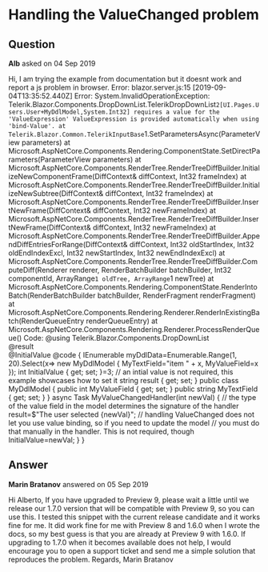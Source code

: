 # Handling the ValueChanged problem

## Question

**Alb** asked on 04 Sep 2019

Hi, I am trying the example from documentation but it doesnt work and report a js problem in browser. Error: blazor.server.js:15 [2019-09-04T13:35:52.440Z] Error: System.InvalidOperationException: Telerik.Blazor.Components.DropDownList.TelerikDropDownList`2[UI.Pages.Users.User+MyDdlModel,System.Int32] requires a value for the 'ValueExpression' ValueExpression is provided automatically when using 'bind-Value'. at Telerik.Blazor.Common.TelerikInputBase`1.SetParametersAsync(ParameterView parameters) at Microsoft.AspNetCore.Components.Rendering.ComponentState.SetDirectParameters(ParameterView parameters) at Microsoft.AspNetCore.Components.RenderTree.RenderTreeDiffBuilder.InitializeNewComponentFrame(DiffContext& diffContext, Int32 frameIndex) at Microsoft.AspNetCore.Components.RenderTree.RenderTreeDiffBuilder.InitializeNewSubtree(DiffContext& diffContext, Int32 frameIndex) at Microsoft.AspNetCore.Components.RenderTree.RenderTreeDiffBuilder.InsertNewFrame(DiffContext& diffContext, Int32 newFrameIndex) at Microsoft.AspNetCore.Components.RenderTree.RenderTreeDiffBuilder.InsertNewFrame(DiffContext& diffContext, Int32 newFrameIndex) at Microsoft.AspNetCore.Components.RenderTree.RenderTreeDiffBuilder.AppendDiffEntriesForRange(DiffContext& diffContext, Int32 oldStartIndex, Int32 oldEndIndexExcl, Int32 newStartIndex, Int32 newEndIndexExcl) at Microsoft.AspNetCore.Components.RenderTree.RenderTreeDiffBuilder.ComputeDiff(Renderer renderer, RenderBatchBuilder batchBuilder, Int32 componentId, ArrayRange`1 oldTree, ArrayRange`1 newTree) at Microsoft.AspNetCore.Components.Rendering.ComponentState.RenderIntoBatch(RenderBatchBuilder batchBuilder, RenderFragment renderFragment) at Microsoft.AspNetCore.Components.Rendering.Renderer.RenderInExistingBatch(RenderQueueEntry renderQueueEntry) at Microsoft.AspNetCore.Components.Rendering.Renderer.ProcessRenderQueue() Code: @using Telerik.Blazor.Components.DropDownList <TelerikDropDownList Data="@myDdlData" TextField="MyTextField" ValueField="MyValueField" Value="@InitialValue" ValueChanged="@( (int v)=> MyValueChangedHandler(v) )"> </TelerikDropDownList> <br /> @result <br /> @InitialValue @code { IEnumerable<MyDdlModel> myDdlData=Enumerable.Range(1, 20).Select(x=> new MyDdlModel { MyTextField="item " + x, MyValueField=x }); int InitialValue { get; set; }=3; // an intial value is not required, this example showcases how to set it string result { get; set; } public class MyDdlModel { public int MyValueField { get; set; } public string MyTextField { get; set; } } async Task MyValueChangedHandler(int newVal) { // the type of the value field in the model determines the signature of the handler result=$"The user selected {newVal}"; // handling ValueChanged does not let you use value binding, so if you need to update the model // you must do that manually in the handler. This is not required, though InitialValue=newVal; } }

## Answer

**Marin Bratanov** answered on 05 Sep 2019

Hi Alberto, If you have upgraded to Preview 9, please wait a little until we release our 1.7.0 version that will be compatible with Preview 9, so you can use this. I tested this snippet with the current release candidate and it works fine for me. It did work fine for me with Preview 8 and 1.6.0 when I wrote the docs, so my best guess is that you are already at Preview 9 with 1.6.0. If upgrading to 1.7.0 when it becomes available does not help, I would encourage you to open a support ticket and send me a simple solution that reproduces the problem. Regards, Marin Bratanov
